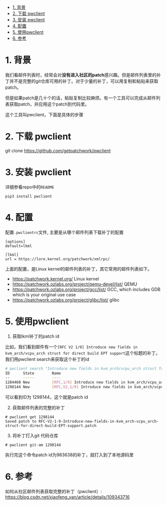 
<!-- @import "[TOC]" {cmd="toc" depthFrom=1 depthTo=6 orderedList=false} -->

<!-- code_chunk_output -->

- [1. 背景](#1-背景)
- [2. 下载 pwclient](#2-下载-pwclient)
- [3. 安装 pwclient](#3-安装-pwclient)
- [4. 配置](#4-配置)
- [5. 使用pwclient](#5-使用pwclient)
- [6. 参考](#6-参考)

<!-- /code_chunk_output -->

# 1. 背景

我们看邮件列表时，经常会对**没有进入社区的patch**感兴趣。但是邮件列表里的补丁并不是完整的git仓库可用的补丁。对于少量的补丁，可以用复制和粘贴来获取patch。

但是如果patch是几十个的话，粘贴复制比较麻烦。有一个工具可以完成从邮件列表获取patch，并应用这个patch到代码里。

这个工具叫pwclient，下面是具体的步骤

# 2. 下载 pwclient

git clone https://github.com/getpatchwork/pwclient 

# 3. 安装 pwclient

详细参看repo中的`README`

```
pip3 install pwclient
```

# 4. 配置

配置`.pwclientrc`文件, 主要是从哪个邮件列表下载补丁的配置

```
[options]
default=lkml

[lkml]
url = https://lore.kernel.org/patchwork/xmlrpc/
```

上面的配置，是Linux kernel的邮件列表的补丁，其它常用的邮件列表如下。

* https://patchwork.kernel.org/ Linux kernel
* https://patchwork.ozlabs.org/project/qemu-devel/list/ QEMU
* https://patchwork.ozlabs.org/project/gcc/list/ GCC, which includes GDB which is your original use case
* https://patchwork.ozlabs.org/project/glibc/list/ glibc

# 5. 使用pwclient

1. 获取lkml补丁的patch id

比如，我们看到邮件有一个`[RFC V2 1/9] Introduce new fields in kvm_arch/vcpu_arch struct for direct build EPT support`这个标题的补丁。我们用pwclient search来获取这个补丁的id

```bash
# pwclient search "Introduce new fields in kvm_arch/vcpu_arch struct for direct build EPT support"
ID      State        Name
--      -----        ----
1284460 New          [RFC,1/9] Introduce new fields in kvm_arch/vcpu_arch struct for direct build EPT support
1298144 New          [RFC,V2,1/9] Introduce new fields in kvm_arch/vcpu_arch struct for direct build EPT support
```

可以看到ID为 1298144，这个就是patch id

2. 获取邮件列表的完整的补丁

```
# pwclient get 1298144
Saved patch to RFC-V2-1-9-Introduce-new-fields-in-kvm_arch-vcpu_arch-struct-for-direct-build-EPT-support.patch
```

3. 将补丁打入git 代码仓库

```
# pwclient git-am 1298144
```

执行完这个命令patch id为983638的补丁，就打入到了本地源码里

# 6. 参考

如何从社区邮件列表获取完整的补丁（pwclient）: https://blog.csdn.net/xiaofeng_yan/article/details/109343716